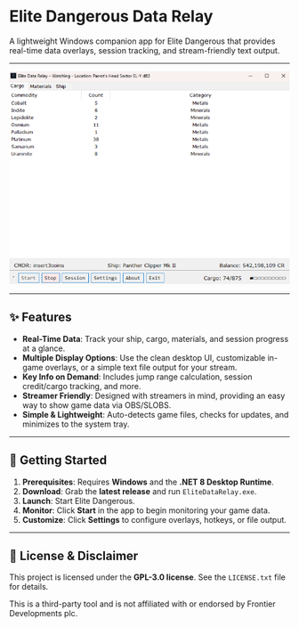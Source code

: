 ﻿# Elite Dangerous Data Relay

A lightweight Windows companion app for Elite Dangerous that provides real-time data overlays, session tracking, and stream-friendly text output.

---

![Screenshot](https://github.com/insert3coins/EliteDataRelay/raw/main/Images/Screenshot.png)

---

## ✨ Features

-   **Real-Time Data**: Track your ship, cargo, materials, and session progress at a glance.
-   **Multiple Display Options**: Use the clean desktop UI, customizable in-game overlays, or a simple text file output for your stream.
-   **Key Info on Demand**: Includes jump range calculation, session credit/cargo tracking, and more.
-   **Streamer Friendly**: Designed with streamers in mind, providing an easy way to show game data via OBS/SLOBS.
-   **Simple & Lightweight**: Auto-detects game files, checks for updates, and minimizes to the system tray.

---

## 🚀 Getting Started

1.  **Prerequisites**: Requires **Windows** and the **.NET 8 Desktop Runtime**.
2.  **Download**: Grab the **latest release** and run `EliteDataRelay.exe`.
3.  **Launch**: Start Elite Dangerous.
4.  **Monitor**: Click **Start** in the app to begin monitoring your game data.
5.  **Customize**: Click **Settings** to configure overlays, hotkeys, or file output.

---

## 📜 License & Disclaimer

This project is licensed under the **GPL-3.0 license**. See the `LICENSE.txt` file for details.

This is a third-party tool and is not affiliated with or endorsed by Frontier Developments plc.
